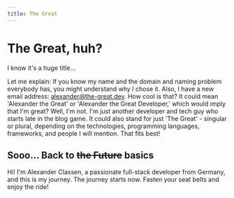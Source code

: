 ```yaml
---
title: The Great
---
```


# The Great, huh?

I know it's a huge title...

Let me explain: If you know my name and the domain and naming problem
everybody has, you might understand why I chose it. Also, I have a new
email address: alexander@the-great.dev. How cool is that? It could mean
'Alexander the Great' or 'Alexander the Great Developer,' which would
imply that I'm great? Well, I'm not. I'm just another developer and tech
guy who starts late in the blog game. It could also stand for just 'The
Great' - singular or plural, depending on the technologies, programming
languages, frameworks, and people I will mention. That fits best!

## Sooo... Back to <s>the Future</s> basics

Hi! I'm Alexander Classen, a passionate full-stack developer from Germany,
and this is my journey. The journey starts now. Fasten your seat belts and
enjoy the ride!

